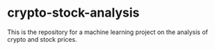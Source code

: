 # crypto-stock-analysis
This is the repository for a machine learning project on the analysis of crypto and stock prices.
